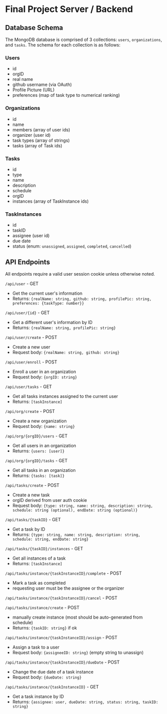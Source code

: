 # Final Project Server / Backend

## Database Schema

The MongoDB database is comprised of 3 collections: `users`, `organizations`, and `tasks`. The schema for each collection is as follows:

### Users
- id
- orgID
- real name
- github username (via OAuth)
- Profile Picture (URL)
- preferences (map of task type to numerical ranking)

### Organizations
- id
- name
- members (array of user ids)
- organizer (user id)
- task types (array of strings)
- tasks (array of Task ids)

### Tasks
- id
- type
- name
- description
- schedule
- orgID
- instances (array of TaskInstance ids)

### TaskInstances
- id
- taskID
- assignee (user id)
- due date
- status (enum: `unassigned`, `assigned`, `completed`, `cancelled`)


## API Endpoints
All endpoints require a valid user session cookie unless otherwise noted.

`/api/user` - GET
- Get the current user's information
- Returns: `{realName: string, github: string, profilePic: string, preferences: {taskType: number}}`

`/api/user/{id}` - GET
- Get a different user's information by ID
- Returns: `{realName: string, profilePic: string}`

`/api/user/create` - POST
- Create a new user
- Request body: `{realName: string, github: string}`

`/api/user/enroll` - POST
- Enroll a user in an organization
- Request body: `{orgID: string}`

`/api/user/tasks` - GET
- Get all tasks instances assigned to the current user
- Returns: `[taskInstance]`

`/api/org/create` - POST
- Create a new organization
- Request body: `{name: string}`

`/api/org/{orgID}/users` - GET
- Get all users in an organization
- Returns: `{users: [user]}`

`/api/org/{orgID}/tasks` - GET
- Get all tasks in an organization
- Returns: `{tasks: [task]}`

`/api/tasks/create` - POST
- Create a new task
- orgID derived from user auth cookie
- Request body: `{type: string, name: string, description: string, schedule: string (optional), endDate: string (optional)}`

`/api/tasks/{taskID}` - GET
- Get a task by ID
- Returns: `{type: string, name: string, description: string, schedule: string, endDate: string}`

`/api/tasks/{taskID}/instances` - GET
- Get all instances of a task
- Returns: `[taskInstance]`

`/api/tasks/instance/{taskInstanceID}/complete` - POST
- Mark a task as completed
- requesting user must be the assignee or the organizer

`/api/tasks/instance/{taskInstanceID}/cancel` - POST

`/api/tasks/instance/create` - POST
- manually create instance (most should be auto-generated from schedule)
- Returns: `{taskID: string}` if ok

`/api/tasks/instance/{taskInstanceID}/assign` - POST
- Assign a task to a user
- Request body: `{assigneeID: string}` (empty string to unassign)

`/api/tasks/instance/{taskInstanceID}/dueDate` - POST
- Change the due date of a task instance
- Request body: `{dueDate: string}`

`/api/tasks/instance/{taskInstanceID}` - GET
- Get a task instance by ID
- Returns: `{assignee: user, dueDate: string, status: string, taskID: string}`

